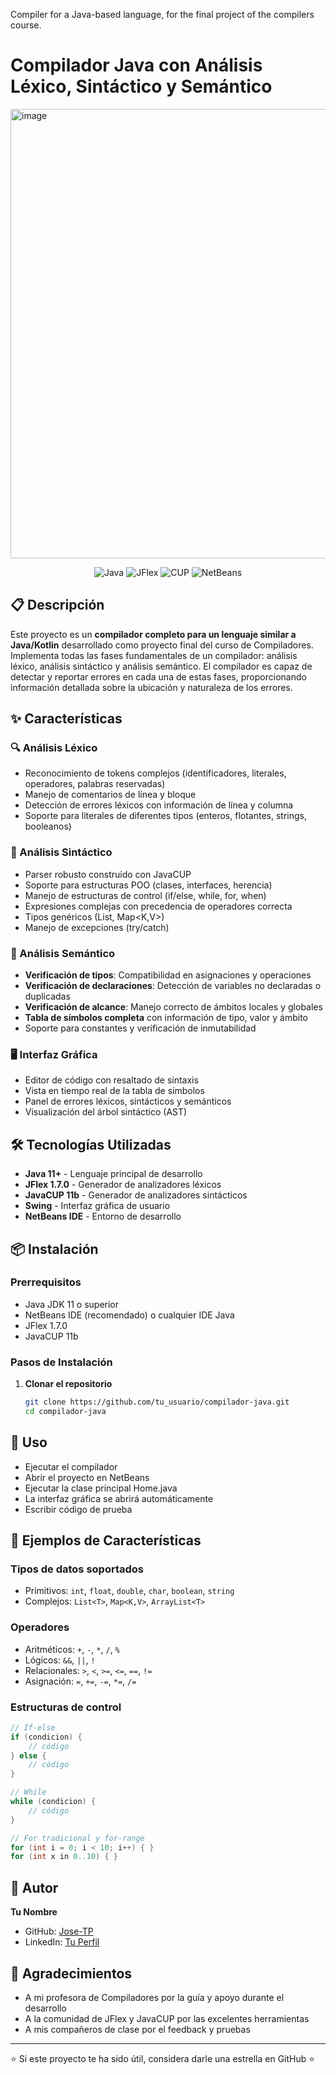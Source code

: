 Compiler for a Java-based language, for the final project of the compilers course.

# Compilador Java con Análisis Léxico, Sintáctico y Semántico
<img width="1350" height="719" alt="image" src="https://github.com/user-attachments/assets/f7921cf9-4794-4330-9749-c0415d9e65b7" />

<div align="center">
  
![Java](https://img.shields.io/badge/Java-ED8B00?style=for-the-badge&logo=java&logoColor=white)
![JFlex](https://img.shields.io/badge/JFlex-1.7.0-blue?style=for-the-badge)
![CUP](https://img.shields.io/badge/JavaCUP-11b-green?style=for-the-badge)
![NetBeans](https://img.shields.io/badge/NetBeans-1B6AC6?style=for-the-badge&logo=apache-netbeans-ide&logoColor=white)

</div>

## 📋 Descripción

Este proyecto es un **compilador completo para un lenguaje similar a Java/Kotlin** desarrollado como proyecto final del curso de Compiladores. Implementa todas las fases fundamentales de un compilador: análisis léxico, análisis sintáctico y análisis semántico. El compilador es capaz de detectar y reportar errores en cada una de estas fases, proporcionando información detallada sobre la ubicación y naturaleza de los errores.

## ✨ Características

### 🔍 Análisis Léxico
- Reconocimiento de tokens complejos (identificadores, literales, operadores, palabras reservadas)
- Manejo de comentarios de línea y bloque
- Detección de errores léxicos con información de línea y columna
- Soporte para literales de diferentes tipos (enteros, flotantes, strings, booleanos)

### 🌳 Análisis Sintáctico
- Parser robusto construido con JavaCUP
- Soporte para estructuras POO (clases, interfaces, herencia)
- Manejo de estructuras de control (if/else, while, for, when)
- Expresiones complejas con precedencia de operadores correcta
- Tipos genéricos (List<T>, Map<K,V>)
- Manejo de excepciones (try/catch)

### 🧠 Análisis Semántico
- **Verificación de tipos**: Compatibilidad en asignaciones y operaciones
- **Verificación de declaraciones**: Detección de variables no declaradas o duplicadas
- **Verificación de alcance**: Manejo correcto de ámbitos locales y globales
- **Tabla de símbolos completa** con información de tipo, valor y ámbito
- Soporte para constantes y verificación de inmutabilidad

### 🖥️ Interfaz Gráfica
- Editor de código con resaltado de sintaxis
- Vista en tiempo real de la tabla de símbolos
- Panel de errores léxicos, sintácticos y semánticos
- Visualización del árbol sintáctico (AST)

## 🛠️ Tecnologías Utilizadas

- **Java 11+** - Lenguaje principal de desarrollo
- **JFlex 1.7.0** - Generador de analizadores léxicos
- **JavaCUP 11b** - Generador de analizadores sintácticos
- **Swing** - Interfaz gráfica de usuario
- **NetBeans IDE** - Entorno de desarrollo

## 📦 Instalación

### Prerrequisitos

- Java JDK 11 o superior
- NetBeans IDE (recomendado) o cualquier IDE Java
- JFlex 1.7.0
- JavaCUP 11b

### Pasos de Instalación

1. **Clonar el repositorio**
   ```bash
   git clone https://github.com/tu_usuario/compilador-java.git
   cd compilador-java

## 🚀 Uso
- Ejecutar el compilador
- Abrir el proyecto en NetBeans
- Ejecutar la clase principal Home.java
- La interfaz gráfica se abrirá automáticamente
- Escribir código de prueba

## 🧪 Ejemplos de Características

### Tipos de datos soportados
- Primitivos: `int`, `float`, `double`, `char`, `boolean`, `string`
- Complejos: `List<T>`, `Map<K,V>`, `ArrayList<T>`

### Operadores
- Aritméticos: `+`, `-`, `*`, `/`, `%`
- Lógicos: `&&`, `||`, `!`
- Relacionales: `>`, `<`, `>=`, `<=`, `==`, `!=`
- Asignación: `=`, `+=`, `-=`, `*=`, `/=`

### Estructuras de control
```java
// If-else
if (condicion) {
    // código
} else {
    // código
}

// While
while (condicion) {
    // código
}

// For tradicional y for-range
for (int i = 0; i < 10; i++) { }
for (int x in 0..10) { }
```

## 👥 Autor

**Tu Nombre**
- GitHub: [Jose-TP](https://github.com/Jose-TP)
- LinkedIn: [Tu Perfil](https://linkedin.com/in/tu_perfil)

## 🙏 Agradecimientos

- A mi profesora de Compiladores por la guía y apoyo durante el desarrollo
- A la comunidad de JFlex y JavaCUP por las excelentes herramientas
- A mis compañeros de clase por el feedback y pruebas

---

⭐ Si este proyecto te ha sido útil, considera darle una estrella en GitHub ⭐

